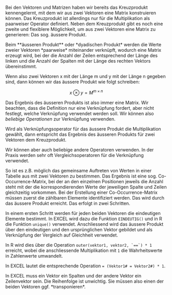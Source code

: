 Bei den Vektoren und Matrizen haben wir bereits das Kreuzprodukt kennengelernt, mit dem wir aus zwei Vektoren eine Matrix konstruieren können. Das Kreuzprodukt ist allerdings nur für die Multiplikation als paarweiser Operator definiert. Neben dem Kreuzprodukt gibt es noch eine zweite und flexiblere Möglichkeit, um aus zwei Vektoren eine Matrix zu generieren: Das sog. äussere Produkt. 

<p class="alert alert-primary" markdown="1"> 
Beim **äusseren Produkt** oder *dyadischen Produkt* werden die Werte zweier Vektoren *paarweise* miteinander verknüpft, wodurch eine Matrix erzeugt wird, bei der die Anzahl der Zeilen entsprechend der Länge des linken und die Anzahl der Spalten mit der Länge des rechten Vektors übereinstimmt.
</p> 

Wenn also zwei Vektoren x mit der Länge m und y mit der Länge n gegeben sind, dann können wir das äussere Produkt wie folgt schreiben: 

$$
x \otimes y = M^{m \times n }
$$

Das Ergebnis des äusseren Produkts ist also immer eine Matrix. Wir beachten, dass die Definition nur eine Verknüpfung fordert, aber nicht festlegt, welche Verknüpfung verwendet werden soll. Wir können also *beliebige Operationen* zur Verknüpfung verwenden. 

<p class="alert alert-success" markdown="1"> 
Wird als Verknüpfungsoperator für das äussere Produkt die Multiplikation gewählt, dann entspricht das Ergebnis des äusseren Produkts für zwei Vektoren dem Kreuzprodukt. 
</p>

Wir können aber auch beliebige andere Operatoren verwenden. In der Praxis werden sehr oft Vergleichsoperatoren für die Verknüpfung verwendet. 

<div class="alert alert-secondary" markdown="1">
So ist es z.B. möglich das gemeinsame Auftreten von Werten in einer Tabelle aus mit zwei Vektoren zu bestimmen. Das Ergebnis ist eine sog. Co-Occurrence-Matrix, bei der an den einzelnen Positionen jeweils die Anzahl steht mit der die korrespondierenden Werte der jeweiligen Spalte und Zeilen gleichzeitig vorkommen. Bei der Erstellung einer Co-Occurrence-Matrix müssen zuerst die zählbaren Elemente identifiziert werden. Das wird durch das äussere Produkt erreicht. Das erfolgt in zwei Schritten.

In einem ersten Schritt werden für jeden beiden Vektoren die eindeutigen Elemente bestimmt. In EXCEL wird dazu die  Funktion `EINDEUTIG()` und in R die Funktion `unique()` verwendet. Anschliessend wird das äussere Produkt über den eindeutigen und den ursprünglichen Vektor gebildet und als Verknüpfung der Vergleich auf Gleichheit verwendet. 

In R wird dies über die Operation ``outer(vektor1, vektor2, `==`) * 1`` erreicht, wobei die anschliessende Multiplikation mit `1` die Wahrheitswerte in Zahlenwerte umwandelt. 

In EXCEL lautet die entsprechende Operation `= (Vektor1# = Vektor2#) * 1`. 
</div>

<p class="alert alert-success" markdown="1"> 
In EXCEL muss ein Vektor ein Spalten und der andere Vektor ein Zeilenvektor sein. Die Reihenfolge ist unwichtig. Sie müssen also einen der beiden Vektoren ggf. *transponieren*.
</p>
